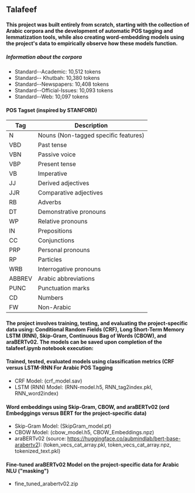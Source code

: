 ## Talafeef

#### This project was built entirely from scratch, starting with the collection of Arabic corpora and the development of automatic POS tagging and lemmatization tools, while also creating word-embedding models using the project's data to empirically observe how these models function.

##### Information about the corpora
  - Standard--Academic: 10,512 tokens
  - Standard-- Khutbah: 10,380 tokens
  - Standard--Newspapers: 10,408 tokens
  - Standard--Official-Issues: 10,093 tokens
  - Standard--Web: 10,097 tokens

#### POS Tagset (inspired by STANFORD)
| Tag    | Description                          |
|--------|--------------------------------------|
| N      | Nouns (Non-tagged specific features) |
| VBD    | Past tense                           |
| VBN    | Passive voice                        |
| VBP    | Present tense                        |
| VB     | Imperative                           |
| JJ     | Derived adjectives                   |
| JJR    | Comparative adjectives               |
| RB     | Adverbs                              |
| DT     | Demonstrative pronouns               |
| WP     | Relative pronouns                    |
| IN     | Prepositions                         |
| CC     | Conjunctions                         |
| PRP    | Personal pronouns                    |
| RP     | Particles                            |
| WRB    | Interrogative pronouns               |
| ABBREV | Arabic abbreviations                 |
| PUNC   | Punctuation marks                    |
| CD     | Numbers                              |
| FW     | Non-Arabic                           |

#### The project involves training, testing, and evaluating the project-specific data using: Conditional Random Fields (CRF), Long Short-Term Memory LSTM (RNN), Skip-Gram, Continuous Bag of Words (CBOW), and araBERTv02. The models can be saved upon completion of the talafeef.ipynb notebook execution:
#### Trained, tested, evaluated models using classification metrics (CRF versus LSTM-RNN For Arabic POS Tagging
  - CRF Model: (crf_model.sav)
  - LSTM (RNN) Model: (RNN-model.h5, RNN_tag2index.pkl, RNN_word2index)
#### Word embeddings using Skip-Gram, CBOW, and araBERTv02 (ord Embedggings versus BERT for the project-specific data)
  - Skip-Gram Model: (SkipGram_model.pt)
  - CBOW Model: (cbow_model.h5, CBOW_Embeddings.npz)
  - araBERTv02 (source: https://huggingface.co/aubmindlab/bert-base-arabertv2): (token_vecs_cat_array.pkl, token_vecs_cat_array.npz, tokenized_text.pkl)
#### Fine-tuned araBERTv02 Model on the project-specific data for Arabic NLU ("masking")
  - fine_tuned_arabertv02.zip
